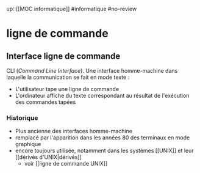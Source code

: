 up::[[MOC informatique]]
#informatique #no-review 
# ligne de commande

## Interface ligne de commande
CLI (_Command Line Interface_).
Une interface homme-machine dans laquelle la communication se fait en mode texte :
 - L'utilisateur tape une ligne de commande
 - L'ordinateur affiche du texte correspondant au résultat de l'exécution des commandes tapées

### Historique
 - Plus ancienne des interfaces homme-machine
 - remplacé par l'apparition dans les années 80 des terminaux en mode graphique
 - encore toujours utilisée, notamment dans les systèmes [[UNIX]] et leur [[dérivés d'UNIX|dérivés]]
     - voir [[ligne de commande UNIX]]
